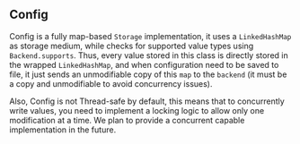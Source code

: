 ## Config

Config is a fully map-based `Storage` implementation, it uses a `LinkedHashMap` as storage medium, while checks for supported value types using `Backend.supports`. Thus, every value stored in this class is directly stored in the wrapped `LinkedHashMap`, and when configuration need to be saved to file, it just sends an unmodifiable copy of this `map` to the `backend` (it must be a copy and unmodifiable to avoid concurrency issues).

Also, Config is not Thread-safe by default, this means that to concurrently write values, you need to implement a locking logic to allow only one modification at a time. We plan to provide a concurrent capable implementation in the future.
